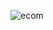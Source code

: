 


![ecom](https://github.com/Muhammad-Ohee/Database-Project/assets/87231565/bdcf6eb5-2865-44ca-8747-5c4535c481c9)
